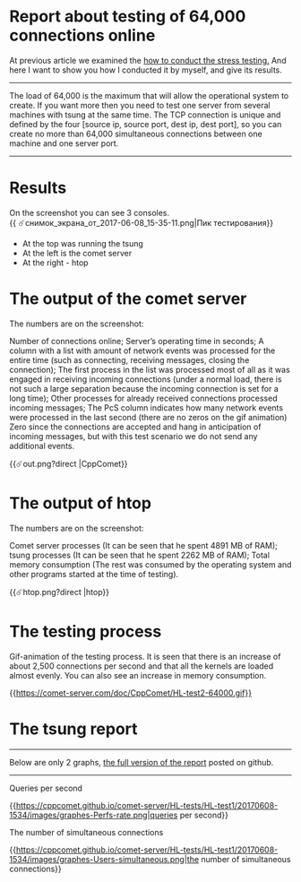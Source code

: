 
# Report about testing of 64,000 connections online


At previous article we examined the [ how to conduct the stress testing.](comet/load-testing.md) And here I want to show you how I conducted it by myself, and give its results.


___
The load of 64,000 is the maximum that will allow the operational system to create. If you want more then you need to test one server from several machines with tsung at the same time. The TCP connection is unique and defined by the four [source ip, source port, dest ip, dest port], so you can create no more than 64,000 simultaneous connections between one machine and one server port. 
___


# Results # 

On the screenshot you can see 3 consoles.  
{{ :comet:снимок_экрана_от_2017-06-08_15-35-11.png|Пик тестирования}}

  - At the top was running the tsung
  - At the left is the comet server
  - At the right - htop

# The output of the comet server # 

The numbers are on the screenshot:

Number of connections online;
Server’s operating time in seconds;
A column with a list with amount of network events was processed for the entire time (such as connecting, receiving messages, closing the connection);
The first process in the list was processed most of all as it was engaged in receiving incoming connections (under a normal load, there is not such a large separation because the incoming connection is set for a long time);
Other processes for already received connections processed incoming messages;
The PcS column indicates how many network events were processed in the last second (there are no zeros on the gif animation) Zero since the connections are accepted and hang in anticipation of incoming messages, but with this test scenario we do not send any additional events.
  
{{:comet:out.png?direct |CppComet}}

# The output of htop # 

The numbers are on the screenshot:

Comet server processes (It can be seen that he spent 4891 MB of RAM);
tsung processes (It can be seen that he spent 2262 MB of RAM);
Total memory consumption (The rest was consumed by the operating system and other programs started at the time of testing). 

{{:comet:htop.png?direct |htop}}

# The testing process # 

Gif-animation of the testing process. It is seen that there is an increase of about 2,500 connections per second and that all the kernels are loaded almost evenly. You can also see an increase in memory consumption. 

{{https://comet-server.com/doc/CppComet/HL-test2-64000.gif}}

# The tsung report # 


___
Below are only 2 graphs, [the full version of the report](https://cppcomet.github.io/comet-server/HL-tests/HL-test1/20170608-1534/report.html) posted on github.
___


Queries per second

{{https://cppcomet.github.io/comet-server/HL-tests/HL-test1/20170608-1534/images/graphes-Perfs-rate.png|queries per second}}

The number of simultaneous connections

{{https://cppcomet.github.io/comet-server/HL-tests/HL-test1/20170608-1534/images/graphes-Users-simultaneous.png|the number of simultaneous connections}}


